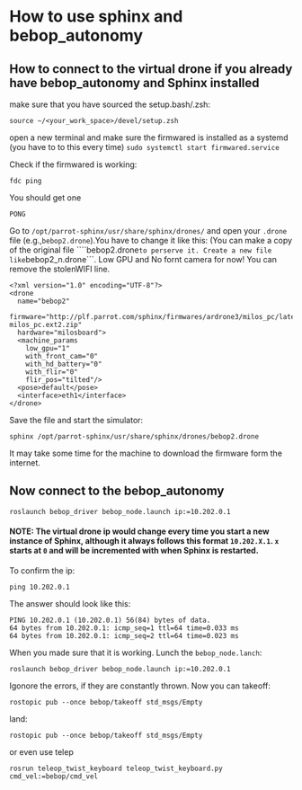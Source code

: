 # How to use sphinx and bebop_autonomy 
## How to connect to the virtual drone if you already have bebop_autonomy and Sphinx installed
make sure that you have sourced the setup.bash/.zsh:
```
source ~/<your_work_space>/devel/setup.zsh
```

open a new terminal and make sure the firmwared is installed as a systemd (you have to to this every time)
```sudo systemctl start firmwared.service```

Check if the firmwared is working:

```fdc ping```

You should get one

 ```PONG```

Go to ```/opt/parrot-sphinx/usr/share/sphinx/drones/``` and open your ```.drone``` file (e.g.,```bebop2.drone```).You have to change it like this:
(You can make a copy of the original file ````bebop2.drone``` to perserve it. Create a new file like ```bebop2_n.drone```.
Low GPU and No fornt camera for now!
You can remove the stolenWIFI line.
```
<?xml version="1.0" encoding="UTF-8"?>
<drone
  name="bebop2"
  firmware="http://plf.parrot.com/sphinx/firmwares/ardrone3/milos_pc/latest/images/ardrone3-milos_pc.ext2.zip"
  hardware="milosboard">
  <machine_params
    low_gpu="1"
    with_front_cam="0"
    with_hd_battery="0"
    with_flir="0"
    flir_pos="tilted"/>
  <pose>default</pose>
  <interface>eth1</interface>
</drone>
```
Save the file and start the simulator:
```
sphinx /opt/parrot-sphinx/usr/share/sphinx/drones/bebop2.drone
```
It may take some time for the machine to download the firmware form the internet.

## Now connect to the bebop_autonomy
```roslaunch bebop_driver bebop_node.launch ip:=10.202.0.1```
#### NOTE: The virtual drone ip would change every time you start a new instance of Sphinx, although it always follows this format ```10.202.X.1```. ```x``` starts at ```0``` and will be incremented with when Sphinx is restarted.
To confirm the ip:
```
ping 10.202.0.1
```
The answer should look like this:

```
PING 10.202.0.1 (10.202.0.1) 56(84) bytes of data.
64 bytes from 10.202.0.1: icmp_seq=1 ttl=64 time=0.033 ms
64 bytes from 10.202.0.1: icmp_seq=2 ttl=64 time=0.023 ms
 ```
When you made sure that it is working. Lunch the ```bebop_node.lanch```:
```
roslaunch bebop_driver bebop_node.launch ip:=10.202.0.1

```
Igonore the errors, if they are constantly thrown. 
Now you can takeoff:
```
rostopic pub --once bebop/takeoff std_msgs/Empty
```
land:
```
rostopic pub --once bebop/takeoff std_msgs/Empty
```
or even use telep
```
rosrun teleop_twist_keyboard teleop_twist_keyboard.py cmd_vel:=bebop/cmd_vel
```

